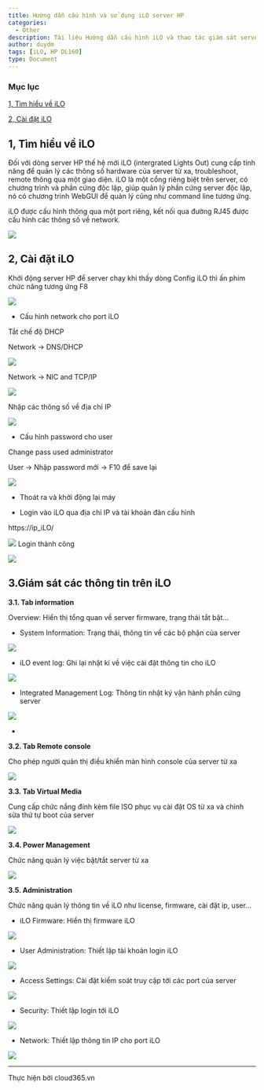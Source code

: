 ```yaml
---
title: Hướng dẫn cấu hình và sử dụng iLO server HP
categories:
  - Other
description: Tài liệu Hướng dẫn cấu hình iLO và thao tác giám sát server HP
author: duydm
tags: [iLO, HP DL160]
type: Document
---
```


### Mục lục

[1, Tìm hiểu về iLO](#timhieuveilo)

[2, Cài đặt iLO](#caidatilo)

<a name="timhieuveilo"></a>
## 1, Tìm hiểu về iLO ##

Đối với dòng server HP thế hệ mới iLO (intergrated Lights Out) cung cấp tính năng để quản lý các thông số hardware của server từ xa, troubleshoot, remote thông qua một giao diện. iLO là một cổng riêng biệt trên server, có chương trình và phần cứng độc lập, giúp quản lý phần cứng server độc lập, nó có chương trình WebGUI để quản lý cũng như command line tương ứng.

 iLO được cấu hình thông qua một port riêng, kết nối qua đường RJ45 được cấu hình các thông số về network.

![](/images/img-ilo-hp/ilo1.jpg)

<a name="caidatilo"></a>
## 2, Cài đặt iLO ##

Khởi động server HP để server chạy khi thấy dòng Config iLO thì ấn phím chức năng tương ứng F8

![](/images/img-ilo-hp/ilo2.jpg)

+ Cấu hình network cho port iLO

Tắt chế độ DHCP

Network -> DNS/DHCP

![](/images/img-ilo-hp/ilo3.jpg)

Network -> NIC and TCP/IP

![](/images/img-ilo-hp/ilo4.jpg)

Nhập các thông số về địa chỉ IP

![](/images/img-ilo-hp/ilo5.jpg)

+ Cấu hình password cho user

Change pass used administrator

User -> Nhập password mới -> F10 để save lại

![](/images/img-ilo-hp/ilo6.jpg)

+ Thoát ra và khởi động lại máy

+ Login vào iLO qua địa chỉ IP và tài khoản đãn cấu hình

https://ip_iLO/

![](/images/img-ilo-hp/ilo7.png)
Login thành công

![](/images/img-ilo-hp/ilo8.png)

## 3.Giám sát các thông tin trên iLO ##

**3.1. Tab information**

Overview: Hiển thị tổng quan về server firmware, trạng thái tắt bật...

+ System Information: Trạng thái, thông tin về các bộ phận của server

![](/images/img-ilo-hp/ilo9.png)

+ iLO event log: Ghi lại nhật kí về việc cài đặt thông tin cho iLO

![](/images/img-ilo-hp/ilo10.png)

+ Integrated Management Log: Thông tin nhật ký vận hành phần cứng server

![](/images/img-ilo-hp/ilo11.png)

+ 
**3.2. Tab Remote console**

Cho phép người quản thị điều khiển màn hình console của server từ xa

![](/images/img-ilo-hp/ilo12.png)

**3.3. Tab Virtual Media**

Cung cấp chức nắng đính kèm file ISO phục vụ cài đặt OS từ xa và chỉnh sửa thứ tự boot của server

![](/images/img-ilo-hp/ilo13.png)

**3.4. Power Management**

Chức năng quản lý việc bật/tắt server từ xa

![](/images/img-ilo-hp/ilo14.png)

**3.5. Administration**

Chức năng quản lý thông tin về iLO như license, firmware, cài đặt ip, user...

+ iLO Firmware: Hiển thị firmware iLO

![](/images/img-ilo-hp/ilo15.png)

+ User Administration: Thiết lập tài khoản login iLO

![](/images/img-ilo-hp/ilo16.png)

+ Access Settings: Cài đặt kiểm soát truy cập tới các port của server

![](/images/img-ilo-hp/ilo17.png)

+ Security: Thiết lập login tới iLO

![](/images/img-ilo-hp/ilo18.png)

+ Network: Thiết lập thông tin IP cho port iLO

![](/images/img-ilo-hp/ilo19.png)

---
Thực hiện bởi cloud365.vn